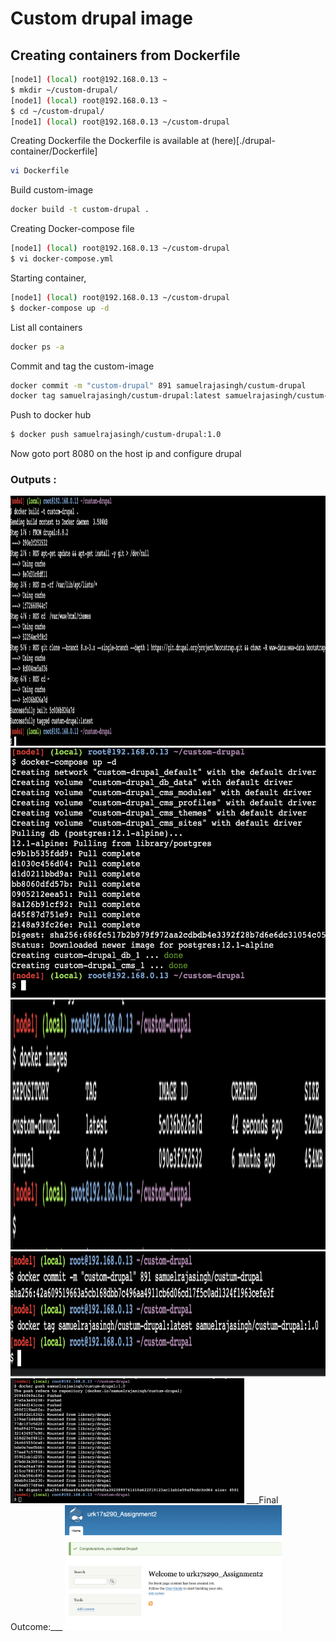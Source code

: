 # Custom drupal image
## Creating containers from Dockerfile

```bash
[node1] (local) root@192.168.0.13 ~
$ mkdir ~/custom-drupal/
[node1] (local) root@192.168.0.13 ~
$ cd ~/custom-drupal/
[node1] (local) root@192.168.0.13 ~/custom-drupal
```
Creating Dockerfile
    the Dockerfile is available at (here)[./drupal-container/Dockerfile]

```bash
vi Dockerfile
```
Build custom-image

```bash
docker build -t custom-drupal .
```
Creating Docker-compose file
```bash
[node1] (local) root@192.168.0.13 ~/custom-drupal
$ vi docker-compose.yml
```
Starting container,
```bash
[node1] (local) root@192.168.0.13 ~/custom-drupal
$ docker-compose up -d
```
List all containers
```bash
docker ps -a
```
Commit and tag the custom-image
```bash
docker commit -m "custom-drupal" 891 samuelrajasingh/custum-drupal
docker tag samuelrajasingh/custum-drupal:latest samuelrajasingh/custum-drupal:1.0
```
Push to docker hub
```bash
$ docker push samuelrajasingh/custum-drupal:1.0
```

Now goto port 8080 on the host ip and configure drupal
### Outputs :
<img src="./outputs/i1.png" height="400px">
<img src="./outputs/i2.png" height="400px">
<img src="./outputs/i3.png" height="400px">

<img src="./outputs/i4.png" height="200px">
<img src="./outputs/i5.png" height="200px">
___Final Outcome:___
<img src="./outputs/i6.png" height="200px">
